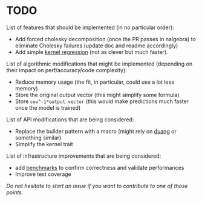 # TODO

List of features that should be implemented (in no particular order):

- Add forced cholesky decomposition (once the PR passes in nalgebra) to eliminate Cholesky failures (update doc and readme accordingly)
- Add simple [kernel regression](https://en.wikipedia.org/wiki/Kernel_regression#Nadaraya%E2%80%93Watson_kernel_regression) (not as clever but much faster).

List of algorithmic modifications that might be implemented (depending on their impact on perf/accuracy/code complexity):

- Reduce memory usage (the fit, in particular, could use a lot less memory)
- Store the original output vector (this might simplify some formula)
- Store `cov^-1*output vector` (this would make predictions much faster once the model is trained)

List of API modifications that are being considered:

- Replace the builder pattern with a macro (might rely on [duang](https://crates.io/crates/duang) or something similar)
- Simplify the kernel trait

List of infrastructure improvements that are being considered:

- add [benchmarks](http://www.resibots.eu/limbo/release-2.0/reg_benchmarks.html) to confirm correctness and validate performances
- Improve test coverage

*Do not hesitate to start an issue if you want to contribute to one of those points.*
